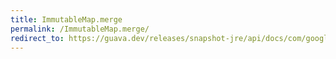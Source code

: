 ```yaml
---
title: ImmutableMap.merge
permalink: /ImmutableMap.merge/
redirect_to: https://guava.dev/releases/snapshot-jre/api/docs/com/google/common/collect/ImmutableMap.html#merge-K-V-java.util.function.BiFunction-
---
```

